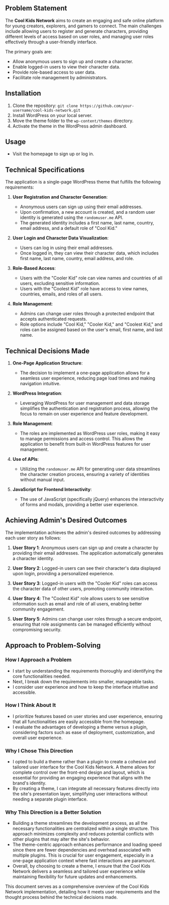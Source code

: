## Problem Statement

The **Cool Kids Network** aims to create an engaging and safe online platform for young creators, explorers, and gamers to connect. The main challenges include allowing users to register and generate characters, providing different levels of access based on user roles, and managing user roles effectively through a user-friendly interface. 

The primary goals are:
- Allow anonymous users to sign up and create a character.
- Enable logged-in users to view their character data.
- Provide role-based access to user data.
- Facilitate role management by administrators.


## Installation
1. Clone the repository: `git clone https://github.com/your-username/cool-kids-network.git`
2. Install WordPress on your local server.
3. Move the theme folder to the `wp-content/themes` directory.
4. Activate the theme in the WordPress admin dashboard.

## Usage
- Visit the homepage to sign up or log in.


## Technical Specifications

The application is a single-page WordPress theme that fulfills the following requirements:

1. **User Registration and Character Generation**:
   - Anonymous users can sign up using their email addresses.
   - Upon confirmation, a new account is created, and a random user identity is generated using the `randomuser.me` API.
   - The generated identity includes a first name, last name, country, email address, and a default role of "Cool Kid."

2. **User Login and Character Data Visualization**:
   - Users can log in using their email addresses.
   - Once logged in, they can view their character data, which includes first name, last name, country, email address, and role.

3. **Role-Based Access**:
   - Users with the "Cooler Kid" role can view names and countries of all users, excluding sensitive information.
   - Users with the "Coolest Kid" role have access to view names, countries, emails, and roles of all users.

4. **Role Management**:
   - Admins can change user roles through a protected endpoint that accepts authenticated requests.
   - Role options include "Cool Kid," "Cooler Kid," and "Coolest Kid," and roles can be assigned based on the user's email, first name, and last name.

## Technical Decisions Made

1. **One-Page Application Structure**:
   - The decision to implement a one-page application allows for a seamless user experience, reducing page load times and making navigation intuitive.

2. **WordPress Integration**:
   - Leveraging WordPress for user management and data storage simplifies the authentication and registration process, allowing the focus to remain on user experience and feature development.

3. **Role Management**:
   - The roles are implemented as WordPress user roles, making it easy to manage permissions and access control. This allows the application to benefit from built-in WordPress features for user management.

4. **Use of APIs**:
   - Utilizing the `randomuser.me` API for generating user data streamlines the character creation process, ensuring a variety of identities without manual input.

5. **JavaScript for Frontend Interactivity**:
   - The use of JavaScript (specifically jQuery) enhances the interactivity of forms and modals, providing a better user experience.

## Achieving Admin's Desired Outcomes

The implementation achieves the admin's desired outcomes by addressing each user story as follows:

1. **User Story 1**: Anonymous users can sign up and create a character by providing their email addresses. The application automatically generates a character identity.
   
2. **User Story 2**: Logged-in users can see their character's data displayed upon login, providing a personalized experience.

3. **User Story 3**: Logged-in users with the "Cooler Kid" roles can access the character data of other users, promoting community interaction.

4. **User Story 4**: The "Coolest Kid" role allows users to see sensitive information such as email and role of all users, enabling better community engagement.

5. **User Story 5**: Admins can change user roles through a secure endpoint, ensuring that role assignments can be managed efficiently without compromising security.

## Approach to Problem-Solving

### How I Approach a Problem
- I start by understanding the requirements thoroughly and identifying the core functionalities needed.
- Next, I break down the requirements into smaller, manageable tasks.
- I consider user experience and how to keep the interface intuitive and accessible.

### How I Think About It
- I prioritize features based on user stories and user experience, ensuring that all functionalities are easily accessible from the homepage.
- I evaluate the advantages of developing a theme versus a plugin, considering factors such as ease of deployment, customization, and overall user experience.

### Why I Chose This Direction
- I opted to build a theme rather than a plugin to create a cohesive and tailored user interface for the Cool Kids Network. A theme allows for complete control over the front-end design and layout, which is essential for providing an engaging experience that aligns with the brand's identity.
- By creating a theme, I can integrate all necessary features directly into the site's presentation layer, simplifying user interactions without needing a separate plugin interface.

### Why This Direction is a Better Solution
- Building a theme streamlines the development process, as all the necessary functionalities are centralized within a single structure. This approach minimizes complexity and reduces potential conflicts with other plugins that may alter the site's behavior.
- The theme-centric approach enhances performance and loading speed since there are fewer dependencies and overhead associated with multiple plugins. This is crucial for user engagement, especially in a one-page application context where fast interactions are paramount.
- Overall, by choosing to create a theme, I ensure that the Cool Kids Network delivers a seamless and tailored user experience while maintaining flexibility for future updates and enhancements.

This document serves as a comprehensive overview of the Cool Kids Network implementation, detailing how it meets user requirements and the thought process behind the technical decisions made.
